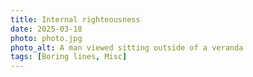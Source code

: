 ```yaml
---
title: Internal righteousness
date: 2025-03-18
photo: photo.jpg
photo_alt: A man viewed sitting outside of a veranda
tags: [Boring lines, Misc]
---
```

